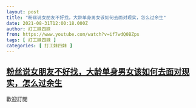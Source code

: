 ```yaml
---
layout: post
title: "粉丝说女朋友不好找，大龄单身男女该如何去面对现实，怎么过余生"
date: 2021-08-31T12:00:18.000Z
author: 打工妹四妹
from: https://www.youtube.com/watch?v=if7wdQ0BZps
tags: [ 打工妹四妹 ]
categories: [ 打工妹四妹 ]
---
```

<!--1630411218000-->
[粉丝说女朋友不好找，大龄单身男女该如何去面对现实，怎么过余生](https://www.youtube.com/watch?v=if7wdQ0BZps)
------

<div>
歡迎訂閱
</div>
